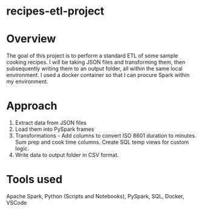 # recipes-etl-project

# Overview
The goal of this project is to perform a standard ETL of some sample cooking recipes. I will be taking JSON files and transforming them, then subsequently writing them to an output folder, all within the same local environment. I used a docker container so that I can procure Spark within my environment.

# Approach
1. Extract data from JSON files
2. Load them into PySpark frames
3. Transformations - Add columns to convert ISO 8601 duration to minutes. Sum prep and cook time columns. Create SQL temp views for custom logic.
4. Write data to output folder in CSV format.

# Tools used
Apache Spark, Python (Scripts and Notebooks), PySpark, SQL, Docker, VSCode

